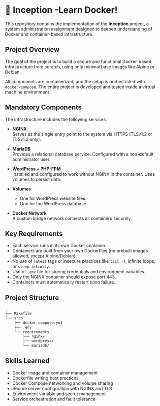 # 🐳 Inception -Learn Docker!

This repository contains the implementation of the **Inception** project, a system administration assignment designed to deepen understanding of Docker and container-based infrastructure.

## Project Overview

The goal of the project is to build a secure and functional Docker-based infrastructure from scratch, using only minimal base images like Alpine or Debian.

All components are containerized, and the setup is orchestrated with `docker-compose`. The entire project is developed and tested inside a virtual machine environment.

## Mandatory Components

The infrastructure includes the following services:

- **NGINX**  
  Serves as the single entry point to the system via HTTPS (TLSv1.2 or TLSv1.3 only).

- **MariaDB**  
  Provides a relational database service. Configured with a non-default administrator user.

- **WordPress + PHP-FPM**  
  Installed and configured to work without NGINX in the container. Uses volumes to persist data.

- **Volumes**  
  - One for WordPress website files.
  - One for the WordPress database.

- **Docker Network**  
  A custom bridge network connects all containers securely.

## Key Requirements

- Each service runs in its own Docker container.
- Containers are built from your own Dockerfiles (no prebuilt images allowed, except Alpine/Debian).
- No use of `latest` tags or insecure practices like `tail -f`, infinite loops, or `sleep infinity`.
- Use of `.env` file for storing credentials and environment variables.
- Only the NGINX container should expose port 443.
- Containers must automatically restart upon failure.

## Project Structure

```bash
.
├── Makefile
└── srcs
    ├── docker-compose.yml
    ├── .env
    └── requirements
        ├── nginx/
        ├── wordpress/
        └── mariadb/

```

## Skills Learned
 - Docker image and container management
 - Dockerfile writing best practices
 - Docker Compose networking and volume sharing
 - Secure server configuration with NGINX and TLS
 - Environment variable and secret management
 - Service orchestration and fault tolerance

